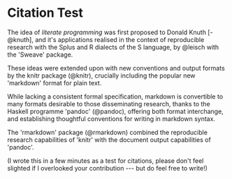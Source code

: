 Citation Test
=============

The idea of *literate programming* was first proposed to Donald Knuth [-@knuth],
and it's applications realised in the context of reproducible research with the
Splus and R dialects of the S language, by @leisch with the 'Sweave' package.

These ideas were extended upon with new conventions and output formats by the
knitr package (@knitr), crucially including the popular new 'markdown' format
for plain text.

While lacking a consistent formal specification, markdown is convertible to many
formats desirable to those disseminating research, thanks to the Haskell
programme 'pandoc' (@pandoc), offering both format interchange, and establishing
thoughtful conventions for writing in markdown syntax.

The 'rmarkdown' package (@rmarkdown) combined the reproducible research
capabilities of 'knitr' with the document output capabilities of 'pandoc'.

(I wrote this in a few minutes as a test for citations, please don't feel
slighted if I overlooked your contribution --- but do feel free to write!)
